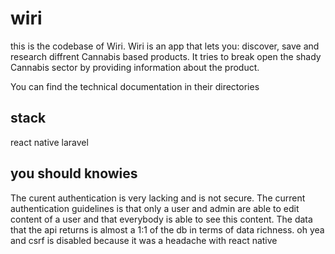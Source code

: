 # wiri
this is the codebase of Wiri. Wiri is an app that lets you: discover, save and research diffrent Cannabis based products. It tries to break open the shady Cannabis sector by providing information about the product.

You can find the technical documentation in their directories

## stack
react native 
laravel

## you should knowies
The curent authentication is very lacking and is not secure. The current authentication guidelines is that only a user and admin are able to edit content of a user and that everybody is able to see this content. The data that the api returns is almost a 1:1 of the db in terms of data richness. oh yea and csrf is disabled because it was a headache with react native